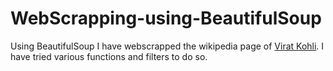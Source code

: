 # WebScrapping-using-BeautifulSoup

Using BeautifulSoup I have webscrapped the wikipedia page of [Virat Kohli](https://en.wikipedia.org/wiki/Virat_Kohli). I have tried various functions and filters to do so.
